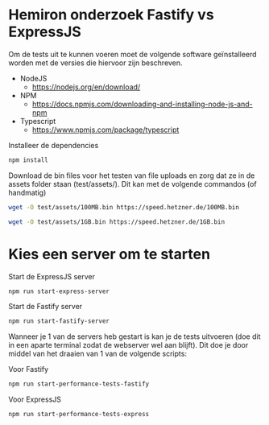 # Hemiron onderzoek Fastify vs ExpressJS

Om de tests uit te kunnen voeren moet de volgende software geïnstalleerd worden met de versies die hiervoor zijn beschreven.
* NodeJS
  * https://nodejs.org/en/download/ 
* NPM 
  * https://docs.npmjs.com/downloading-and-installing-node-js-and-npm
* Typescript
  * https://www.npmjs.com/package/typescript


Installeer de dependencies
```bash
npm install
```

Download de bin files voor het testen van file uploads en zorg dat ze in de assets folder staan (test/assets/).
Dit kan met de volgende commandos (of handmatig)
```bash
wget -O test/assets/100MB.bin https://speed.hetzner.de/100MB.bin

wget -O test/assets/1GB.bin https://speed.hetzner.de/1GB.bin 
```

# Kies een server om te starten
Start de ExpressJS server
```bash
npm run start-express-server
```

Start de Fastify server
```bash
npm run start-fastify-server
```

Wanneer je 1 van de servers heb gestart is kan je de tests uitvoeren (doe dit in een aparte terminal zodat de webserver wel aan blijft). 
Dit doe je door middel van het draaien van 1 van de volgende scripts:

Voor Fastify 
```bash
npm run start-performance-tests-fastify
``` 

Voor ExpressJS
```bash
npm run start-performance-tests-express
``` 